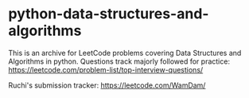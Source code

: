 # python-data-structures-and-algorithms
This is an archive for LeetCode problems covering Data Structures and Algorithms in python. 
Questions track majorly followed for practice: https://leetcode.com/problem-list/top-interview-questions/ 

Ruchi's submission tracker: https://leetcode.com/WamDam/ 
